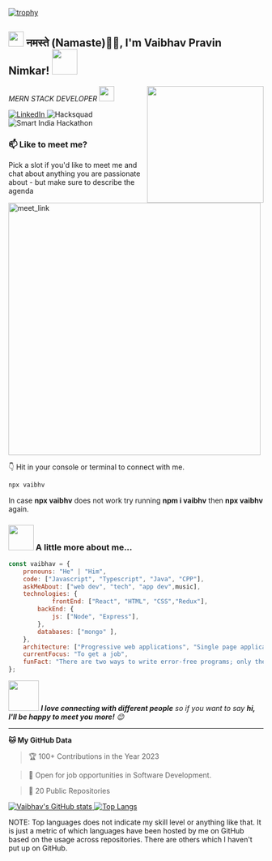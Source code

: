 [![trophy](https://github-profile-trophy.vercel.app/?username=vaibhavpnimkar)](https://github.com/ryo-ma/github-profile-trophy)


<h2><img src="https://emojis.slackmojis.com/emojis/images/1531849430/4246/blob-sunglasses.gif?1531849430" width="30"/> नमस्ते (Namaste)🙏🏻, I'm Vaibhav Pravin Nimkar! <img src="https://media.giphy.com/media/12oufCB0MyZ1Go/giphy.gif" width="50"></h2>
<img align='right' src="https://media.giphy.com/media/M9gbBd9nbDrOTu1Mqx/giphy.gif" width="230">
<p><em>MERN STACK DEVELOPER <img src="https://media.giphy.com/media/WUlplcMpOCEmTGBtBW/giphy.gif" width="30"> 
</em></p>


<div> 
  <a href="https://www.linkedin.com/in/vaibhav-nimkar-a96754210/">
    <img src="https://img.shields.io/badge/LinkedIn-0077B5?style=for-the-badge&logo=linkedin&logoColor=white" alt="LinkedIn">
  </a>
  <img src="https://img.shields.io/badge/Hacksquad-2023-ff69b4" alt="Hacksquad">
  <img src="https://img.shields.io/badge/Smart%20India%20Hackathon-2023-008000" alt="Smart India Hackathon">
</div>





### 📫 Like to meet me?

Pick a slot if you'd like to meet me and chat about anything you are passionate about - but make sure to describe the agenda

<a href="https://calendly.com/vaibhavpravinnimkar/meet-with-vaibhav" target="_blank"><img width="498" alt="meet_link" src="https://user-images.githubusercontent.com/15426564/144297439-f530f383-e73e-41e0-9914-a9b7d3f432e5.png"></a>



👇 Hit in your console or terminal to connect with me.

```bash
npx vaibhv
```
In case **npx vaibhv** does not work try running **npm i vaibhv** then **npx vaibhv** again.

### <img src="https://media.giphy.com/media/VgCDAzcKvsR6OM0uWg/giphy.gif" width="50"> A little more about me...  

```javascript
const vaibhav = {
    pronouns: "He" | "Him",
    code: ["Javascript", "Typescript", "Java", "CPP"],
    askMeAbout: ["web dev", "tech", "app dev",music],
    technologies: {
            frontEnd: ["React", "HTML", "CSS","Redux"],
        backEnd: {
            js: ["Node", "Express"],
        },
        databases: ["mongo" ],
    },
    architecture: ["Progressive web applications", "Single page applications"],
    currentFocus: "To get a job",
    funFact: "There are two ways to write error-free programs; only the third one works"
};
```

<img src="https://media.giphy.com/media/LnQjpWaON8nhr21vNW/giphy.gif" width="60"> <em><b>I love connecting with different people</b> so if you want to say <b>hi, I'll be happy to meet you more!</b> 😊</em>

---

**🐱 My GitHub Data** 


> 🏆 100+ Contributions in the Year 2023
 
> 👋 Open for job opportunities in Software Development.
 
> 📜 20 Public Repositories 


<div>
  <a href="https://github.com/anuraghazra/github-readme-stats">
    <img src="https://github-readme-stats.vercel.app/api?username=vaibhavpnimkar" alt="Vaibhav's GitHub stats">
  </a>
  <a href="https://github.com/anuraghazra/github-readme-stats">
    <img src="https://github-readme-stats.vercel.app/api/top-langs/?username=vaibhavpnimkar" alt="Top Langs">
  </a>
</div>



NOTE: Top languages does not indicate my skill level or anything like that. It is just a metric of which languages have been hosted by me on GitHub based on the usage across repositories. There are others which I haven't put up on GitHub.

